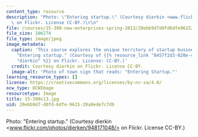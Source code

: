 ```yaml
---
content_type: resource
description: "Photo: \"Entering startup.\" (Courtesy dierkin <www.flickr.com/photos/dierken/948171048/>\
  \ on Flickr. License CC-BY.)\r\n"
file: /courses/15-390-new-enterprises-spring-2013/20ebb9d7d0fd6dfe961520a9ede7c7d9_15-390s13.jpg
file_size: 106274
file_type: image/jpeg
image_metadata:
  caption: 'This course explores the unique territory of startup businesses. Photo:
    "Entering startup." (Courtesy of {{% resource_link "8457f2d3-820e-41ac-9b81-d933bf10c55a"
    "dierkin" %}} on Flickr. License: CC-BY.)'
  credit: Courtesy dierkin on Flickr. License CC-BY.
  image-alt: 'Photo of town sign that reads: "Entering Startup."'
learning_resource_types: []
license: https://creativecommons.org/licenses/by-nc-sa/4.0/
ocw_type: OCWImage
resourcetype: Image
title: 15-390s13.jpg
uid: 20ebb9d7-d0fd-6dfe-9615-20a9ede7c7d9
---
```

Photo: "Entering startup." (Courtesy dierkin <www.flickr.com/photos/dierken/948171048/> on Flickr. License CC-BY.)
